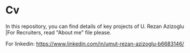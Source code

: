 # Cv
In this repository, you can find details of key projects of U. Rezan Azizoglu
|For Recruiters, read "About me" file please.

For linkedin: https://www.linkedin.com/in/umut-rezan-azizoglu-b6683146/
